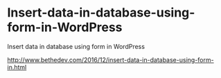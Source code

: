 # Insert-data-in-database-using-form-in-WordPress
Insert data in database using form in WordPress

http://www.bethedev.com/2016/12/insert-data-in-database-using-form-in.html

